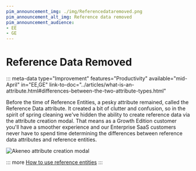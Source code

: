 ```yaml
---
pim_announcement_img: ./img/Referencedataremoved.png
pim_announcement_alt_img: Reference data removed
pim_announcement_audience:
- EE
- GE
---
```


# Reference Data Removed
::: meta-data type="Improvement" features="Productivity" available="mid-April" in="EE,GE" link-to-doc="../articles/what-is-an-attribute.html#differences-between-the-two-attribute-types.html"

Before the time of Reference Entities, a pesky attribute remained, called the Reference Data attribute. It created a bit of clutter and confusion, so in the spirit of spring cleaning we've hidden the ability to create reference data via the attribute creation modal. That means as a Growth Edition customer you'll have a smoother experience and our Enterprise SaaS customers never have to spend time determining the differences between reference data attributes and reference entities.

![Akeneo attribute creation modal](../img/Referencedataremoved.png)

::: more
[How to use reference entities](../articles/manage-reference-entities.html)
:::
